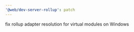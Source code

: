 ```yaml
---
'@web/dev-server-rollup': patch
---
```


fix rollup adapter resolution for virtual modules on Windows
